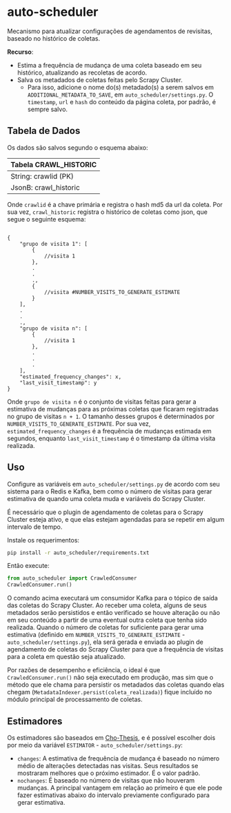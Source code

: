 # auto-scheduler

Mecanismo para atualizar configurações de agendamentos de revisitas, baseado no histórico de coletas.

**Recurso**:

- Estima a frequência de mudança de uma coleta baseado em seu histórico, atualizando as recoletas de acordo.
- Salva os metadados de coletas feitas pelo Scrapy Cluster.
    - Para isso, adicione o nome do(s) metadado(s) a serem salvos em `ADDITIONAL_METADATA_TO_SAVE`, em `auto_scheduler/settings.py`. O `timestamp`, `url` e `hash` do conteúdo da página coleta, por padrão, é sempre salvo.

## Tabela de Dados

Os dados são salvos segundo o esquema abaixo:

| Tabela CRAWL_HISTORIC |
| :--- |
| String: crawlid (PK) |
| JsonB: crawl_historic |

Onde `crawlid` é a chave primária e registra o hash md5 da url da coleta. Por sua vez, `crawl_historic` registra o histórico de coletas como json, que segue o seguinte esquema: 

```

{
    "grupo de visita 1": [
        {
            //visita 1
        },
        .
        .
        .,
        {
            //visita #NUMBER_VISITS_TO_GENERATE_ESTIMATE
        }
    ],
    .
    .
    .,
    "grupo de visita n": [
        {
            //visita 1
        },
        .
        .
        .
    ],
    "estimated_frequency_changes": x,
    "last_visit_timestamp": y
}
```

Onde `grupo de visita n` é o conjunto de visitas feitas para gerar a estimativa de mudanças para as próximas coletas que ficaram registradas no grupo de visitas `n + 1`. O tamanho desses grupos é determinados por `NUMBER_VISITS_TO_GENERATE_ESTIMATE`. Por sua vez, `estimated_frequency_changes` é a frequẽncia de mudanças estimada em segundos, enquanto `last_visit_timestamp` é o timestamp da última visita realizada.

## Uso

Configure as variáveis em `auto_scheduler/settings.py` de acordo com seu sistema para o Redis e Kafka, bem como o número de visitas para gerar estimativa de quando uma coleta muda e variáveis do Scrapy Cluster.

É necessário que o plugin de agendamento de coletas para o Scrapy Cluster esteja ativo, e que elas estejam agendadas para se repetir em algum intervalo de tempo.

Instale os requerimentos:

```bash
pip install -r auto_scheduler/requirements.txt
```

Então execute:

```python
from auto_scheduler import CrawledConsumer
CrawledConsumer.run()
```

O comando acima executará um consumidor Kafka para o tópico de saída das coletas do Scrapy Cluster. Ao receber uma coleta, alguns de seus metadados serão persistidos e então verificado se houve alteração ou não em seu conteúdo a partir de uma eventual outra coleta que tenha sido realizada. Quando o número de coletas for suficiente para gerar uma estimativa (definido em `NUMBER_VISITS_TO_GENERATE_ESTIMATE` - `auto_scheduler/settings.py`), ela será gerada e enviada ao plugin de agendamento de coletas do Scrapy Cluster para que a frequência de visitas para a coleta em questão seja atualizado.

Por razões de desempenho e eficiência, o ideal é que `CrawledConsumer.run()` não seja executado em produção, mas sim que o método que ele chama para persistir os metadados das coletas quando elas chegam (`MetadataIndexer.persist(coleta_realizada)`) fique incluído no módulo principal de processamento de coletas. 

## Estimadores

Os estimadores são baseados em [Cho-Thesis](https://oak.cs.ucla.edu/~cho/papers/cho-thesis.pdf), e é possível escolher dois por meio da variável `ESTIMATOR` - `auto_scheduler/settings.py`:

- `changes`: A estimativa de frequência de mudança é baseado no número médio de alterações detectadas nas visitas. Seus resultados se mostraram melhores que o próximo estimador. É o valor padrão. 
- `nochanges`: É baseado no número de visitas que não houveram mudanças. A principal vantagem em relação ao primeiro é que ele pode fazer estimativas abaixo do intervalo previamente configurado para gerar estimativa.